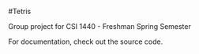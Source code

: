 #Tetris

Group project for CSI 1440 - Freshman Spring Semester

For documentation, check out the source code.
